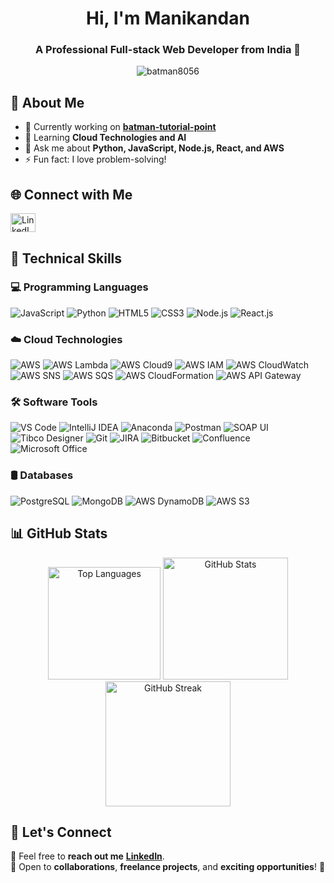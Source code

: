 <h1 align="center">Hi, I'm Manikandan</h1>
<h3 align="center">A Professional Full-stack Web Developer from India 🚀</h3>

<p align="center">
  <img src="https://komarev.com/ghpvc/?username=batman8056&label=Profile%20views&color=0e75b6&style=flat" alt="batman8056" />
</p>



## 🚀 About Me
- 🔭 Currently working on **[batman-tutorial-point](https://github.com/batman8056/batman-tutorial-point/)**  
- 🌱 Learning **Cloud Technologies and AI**  
- 💬 Ask me about **Python, JavaScript, Node.js, React, and AWS**   
- ⚡ Fun fact: I love problem-solving!

## 🌐 Connect with Me
<p align="left">
  <a href="https://www.linkedin.com/in/manikandan-pandian-39b16621b/" target="blank">
    <img align="center" src="https://raw.githubusercontent.com/rahuldkjain/github-profile-readme-generator/master/src/images/icons/Social/linked-in-alt.svg" alt="LinkedIn" height="30" width="40" />
  </a>
</p>


## 🚀 **Technical Skills**  

### 💻 **Programming Languages**  
![JavaScript](https://img.shields.io/badge/JavaScript-%23323330.svg?style=plastic&logo=javascript&logoColor=%23F7DF1E) ![Python](https://img.shields.io/badge/Python-3670A0?style=plastic&logo=python&logoColor=ffdd54)  ![HTML5](https://img.shields.io/badge/HTML5-%23E34F26.svg?style=plastic&logo=html5&logoColor=white)  ![CSS3](https://img.shields.io/badge/CSS3-%231572B6.svg?style=plastic&logo=css3&logoColor=white)  ![Node.js](https://img.shields.io/badge/Node.js-339933?style=plastic&logo=nodedotjs&logoColor=white)  ![React.js](https://img.shields.io/badge/React-%2361DAFB.svg?style=plastic&logo=react&logoColor=white)  

### ☁️ **Cloud Technologies**  
![AWS](https://img.shields.io/badge/AWS-%23FF9900.svg?style=plastic&logo=amazonaws&logoColor=white)  ![AWS Lambda](https://img.shields.io/badge/AWS%20Lambda-FF9900?style=plastic&logo=awslambda&logoColor=white)  ![AWS Cloud9](https://img.shields.io/badge/AWS%20Cloud9-232F3E?style=plastic&logo=amazonaws&logoColor=white)  ![AWS IAM](https://img.shields.io/badge/AWS%20IAM-232F3E?style=plastic&logo=amazonaws&logoColor=white) ![AWS CloudWatch](https://img.shields.io/badge/AWS%20CloudWatch-FF9900?style=plastic&logo=amazonaws&logoColor=white)  ![AWS SNS](https://img.shields.io/badge/AWS%20SNS-FF4F8B?style=plastic&logo=amazonaws&logoColor=white)  ![AWS SQS](https://img.shields.io/badge/AWS%20SQS-FF9900?style=plastic&logo=amazonaws&logoColor=white)  ![AWS CloudFormation](https://img.shields.io/badge/AWS%20CloudFormation-00A1F1?style=plastic&logo=amazonaws&logoColor=white)  ![AWS API Gateway](https://img.shields.io/badge/AWS%20API%20Gateway-FF4F8B?style=plastic&logo=amazonaws&logoColor=white)  

### 🛠️ **Software Tools**  
![VS Code](https://img.shields.io/badge/VS%20Code-007ACC?style=plastic&logo=visualstudiocode&logoColor=white)  ![IntelliJ IDEA](https://img.shields.io/badge/IntelliJ%20IDEA-000000?style=plastic&logo=intellijidea&logoColor=white)  ![Anaconda](https://img.shields.io/badge/Anaconda-44A833?style=plastic&logo=anaconda&logoColor=white)  ![Postman](https://img.shields.io/badge/Postman-FF6C37?style=plastic&logo=postman&logoColor=white)  ![SOAP UI](https://img.shields.io/badge/SOAP%20UI-0044CC?style=plastic&logo=soapui&logoColor=white)  ![Tibco Designer](https://img.shields.io/badge/Tibco%20Designer-0033A0?style=plastic&logo=tibco&logoColor=white)  ![Git](https://img.shields.io/badge/Git-F05032?style=plastic&logo=git&logoColor=white)  ![JIRA](https://img.shields.io/badge/JIRA-0052CC?style=plastic&logo=jira&logoColor=white)  ![Bitbucket](https://img.shields.io/badge/Bitbucket-0052CC?style=plastic&logo=bitbucket&logoColor=white)  ![Confluence](https://img.shields.io/badge/Confluence-172B4D?style=plastic&logo=confluence&logoColor=white)  ![Microsoft Office](https://img.shields.io/badge/Microsoft%20Office-D83B01?style=plastic&logo=microsoftoffice&logoColor=white)  

### 🛢️ **Databases**  
![PostgreSQL](https://img.shields.io/badge/PostgreSQL-336791?style=plastic&logo=postgresql&logoColor=white) ![MongoDB](https://img.shields.io/badge/MongoDB-47A248?style=plastic&logo=mongodb&logoColor=white) ![AWS DynamoDB](https://img.shields.io/badge/AWS%20DynamoDB-FF9900?style=plastic&logo=aws&logoColor=white) ![AWS S3](https://img.shields.io/badge/AWS%20S3-569A31?style=plastic&logo=aws&logoColor=white)




## 📊 GitHub Stats
<p align="center">
  <img height="180em" width="180em" src="https://github-readme-stats.vercel.app/api/top-langs?username=batman8056&show_icons=true&locale=en&layout=compact&theme=tokyonight" alt="Top Languages" />
  <img height="195em" width="200em" src="https://github-readme-stats.vercel.app/api?username=batman8056&show_icons=true&locale=en&theme=tokyonight" alt="GitHub Stats" />
  <img height="200em" width="200em" src="https://github-readme-streak-stats.herokuapp.com/?user=batman8056&theme=tokyonight" alt="GitHub Streak" />

</p>

## 🎯 Let's Connect
📩 Feel free to **reach out me** **[LinkedIn](https://www.linkedin.com/in/manikandan-pandian-39b16621b/)**.   
📌 Open to **collaborations**, **freelance projects**, and **exciting opportunities**! 🚀
